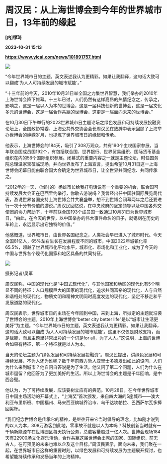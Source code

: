 # 周汉民：从上海世博会到今年的世界城市日，13年前的缘起
**[内]缪琦**

**2023-10-31 15:13**

**https://www.yicai.com/news/101891757.html**

![](https://imgcdn.yicai.com/uppics/slides/2023/10/930ece53ddb2e597cadb338a92956286.jpg)

“今年世界城市日的主题，英文表述我认为更精彩。如果让我翻译，这句话大致可以翻成'为人人可持续发展的城市赋能'。”

“十三年前的今天，2010年10月31日举全国之力集世界智慧，我们举办的2010年上海世博会降下帷幕。十三年已过，人们仍然有这样高昂的热情纪念之，传承之，影响之，这是一届以人为本的世博会，这是一届科技创新的世博会，这是一届文化多元的世博会，这是一届合作共赢的世博会，这更是一届面向未来的世博会。”

在10月30日下午举行的2023世界城市日主题论坛之绿色发展和可持续发展投融资论坛上，全国政协常委、上海公共外交协会会长周汉民在致辞中表示回顾了上海举办世博会的峥嵘岁月，也提炼了世界城市日的缘起和传承。

他表示，上海世博会的184天，吸引了308万观众，共有190个主权国家参展，当年联合国成员国192个，有包括联合国、世界银行、世界贸易组织、国际货币基金组织在内的56个国际组织参展。闭幕式的重要内容之一就是主题论坛，时任国务院总理温家宝莅临现场，并向世界发布了上海宣言，提出希望10月31日这一上海世博会闭幕日能由联合国大会确定为世界城市日，让全世界共同纪念、共同传承之。

“2012年的一天，（当时的）杨雄市长给我打电话说有一个重要的机会，联合国可持续发展大会正在巴西里约举行，你敢去游说吗？我曾经出任中国驻国际展览局代表，游说世界各国支持上海世博会并共襄盛举，想不到世博会闭幕两年之后还要进行一次十分有价值的游说。”周汉民回忆说，在中央政府的坚定领导以及中国各外交使团的协力帮助下，十年前联合国193个成员国一致通过10月31日为世界城市日，“由此，在今天的世界，以中国举办的伟大事件命名的日子，就镌刻在历史的车轮上，永远显示出它独特的价值。”

他感慨道，世界城市日，由世界各国纪念之，人类社会早已进入了城市时代。今天全国81亿人，65%左右生长在发展程度不同的城市，中国2022年城镇化率65.5%，超越了世界城市化平均水平，城市化、市场化和工业化，成为了今天的中国与世界各个现代化国家和地区具备的共同特征。

![](https://imgcdn.yicai.com/uppics/images/2023/10/733303a5835b4e40cf82f98612924f89.jpg)

摄影记者/吴军

周汉民称，中国的现代化是“中国式现代化”，与其他国家和地区的现代化有5个明显不同的特征：人口规模巨大的国家的现代化，追求共同富裕的现代化，人与自然和谐相处的现代化，物质文明和精神文明同时高度发达的现代化，坚定不移走和平发展道路的现代化。

周汉民表示，世界城市日的主场在今年回到中国，来到上海，所拟定的主题就沿袭了世博会的主题。2010年上海世博会“better city better life”是以“城市让生活更美好”为主题。“今年世界城市日的主题，英文表述我认为更精彩。如果让我翻译，这句话大致可以翻成'为人人可持续发展的城市赋能'。这里不仅仅是财政支持，而是赋能，而且主题里非常出彩的一个词是for all，为了人人。”这说明，上海的世博会如果有特征，第一个特征就是以人为本。

当天的论坛主题为“绿色发展和可持续发展投融资”。周汉民提出，讲绿色发展和可持续发展，不为人还为谁呢？数千年前西方哲人亚里士多德发出如此的设问，人们为什么来到城市？他自问自答说是为了生活，他又问了第二个问题，人们为什么在城市逗留？他回答为了更加美好的生活。所以上海世博会的主题是千年回响，是中西合璧。

他认为，为了可持续发展，应该要树立应有的典范。10月28日，在今年世界城市日中国主场活动的开幕式上，“上海奖”首次颁发，来自四大洲的5座城市——澳大利亚布里斯班、中国福州、马来西亚槟城乔治市、乌干达坎帕拉、巴西萨尔瓦多捧回奖杯。

“我们纪念世博会是传承它的精神，是继往开来它当时倡导的理念，比如刚才说到的以人为本，308万游客到此地，零事故不就是以人为本吗？科技创新当时就有一千辆新能源车在世博园区每天执行公务，总载客量超过一亿人次。世博会现场184天有22900场文化娱乐活动，合作共赢这届世博会出席的国家、国际组织，前无古人，在可预见的未来也难以企及这个目标。”周汉民表示，面向未来，我们聚在一起，在世界城市日这样的重要时刻，以绿色发展和可持续发展为主题展开探讨，也希望能持续传承和发扬当年的上海精神。